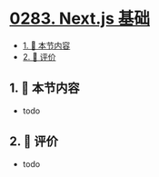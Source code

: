 # [0283. Next.js 基础](https://github.com/tnotesjs/TNotes.react/tree/main/notes/0283.%20Next.js%20%E5%9F%BA%E7%A1%80)

<!-- region:toc -->

- [1. 🎯 本节内容](#1--本节内容)
- [2. 🫧 评价](#2--评价)

<!-- endregion:toc -->

## 1. 🎯 本节内容

- todo

## 2. 🫧 评价

- todo
